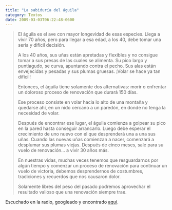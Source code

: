 ```yaml
---
title: "La sabiduría del águila"
category: Textos
date: 2009-03-03T06:22:48-0600
---
```


> El águila es el ave con mayor longevidad de esas especies. Llega a vivir 70 años, pero para llegar a esa edad, a los 40, debe tomar una seria y difícil decisión.
>
> A los 40 años, sus uñas están apretadas y flexibles y no consigue tomar a sus presas de las cuales se alimenta. Su pico largo y puntiagudo, se curva, apuntando contra el pecho. Sus alas están envejecidas y pesadas y sus plumas gruesas. ¡Volar se hace ya tan difícil!
>
> Entonces, el águila tiene solamente dos alternativas: morir o enfrentar un doloroso proceso de renovación que durará 150 días.
>
> Ese proceso consiste en volar hacia lo alto de una montaña y quedarse ahí, en un nido cercano a un paredón, en donde no tenga la necesidad de volar.
>
> Después de encontrar ese lugar, el águila comienza a golpear su pico en la pared hasta conseguir arrancarlo. Luego debe esperar el crecimiento de uno nuevo con el que desprenderá una a una sus uñas. Cuando las nuevas uñas comienzan a nacer, comenzará a desplumar sus plumas viejas. Después de cinco meses, sale para su vuelo de renovación… a vivir 30 años más.
>
> En nuestras vidas, muchas veces tenemos que resguardarnos por algún tiempo y comenzar un proceso de renovación para continuar un vuelo de victoria, debemos desprendernos de costumbres, tradiciones y recuerdos que nos causaron dolor.
>
> Solamente libres del peso del pasado podremos aprovechar el resultado valioso que una renovación siempre trae.

Escuchado en la radio, googleado y encontrado [aqui](http://www.horizonteweb.com/magazine/Numero26.htm).